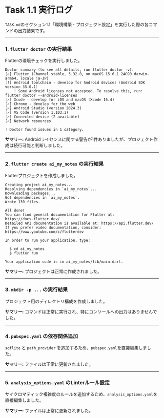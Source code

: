# Task 1.1 実行ログ

`TASK.md`のセクション1.1「環境構築・プロジェクト設定」を実行した際の各コマンドの出力結果です。

---

### 1. `flutter doctor` の実行結果

Flutterの環境チェックを実行しました。

```text
Doctor summary (to see all details, run flutter doctor -v):
[✓] Flutter (Channel stable, 3.32.0, on macOS 15.6.1 24G90 darwin-arm64, locale ja-JP)
[!] Android toolchain - develop for Android devices (Android SDK version 35.0.1)
    ! Some Android licenses not accepted. To resolve this, run: flutter doctor --android-licenses
[✓] Xcode - develop for iOS and macOS (Xcode 16.4)
[✓] Chrome - develop for the web
[✓] Android Studio (version 2024.3)
[✓] VS Code (version 1.103.1)
[✓] Connected device (2 available)
[✓] Network resources

! Doctor found issues in 1 category.
```

**サマリー:** Androidライセンスに関する警告が1件ありましたが、プロジェクト作成は続行可能と判断しました。

---

### 2. `flutter create ai_my_notes` の実行結果

Flutterプロジェクトを作成しました。

```text
Creating project ai_my_notes...
Resolving dependencies in `ai_my_notes`...
Downloading packages...
Got dependencies in `ai_my_notes`.
Wrote 130 files.

All done!
You can find general documentation for Flutter at: https://docs.flutter.dev/
Detailed API documentation is available at: https://api.flutter.dev/
If you prefer video documentation, consider: https://www.youtube.com/c/flutterdev

In order to run your application, type:

  $ cd ai_my_notes
  $ flutter run

Your application code is in ai_my_notes/lib/main.dart.
```

**サマリー:** プロジェクトは正常に作成されました。

---

### 3. `mkdir -p ...` の実行結果

プロジェクト用のディレクトリ構成を作成しました。

**サマリー:** コマンドは正常に実行され、特にコンソールへの出力はありませんでした。

---

### 4. `pubspec.yaml` の依存関係追加

`sqflite` と `path_provider` を追加するため、`pubspec.yaml`を直接編集しました。

**サマリー:** ファイルは正常に更新されました。

---

### 5. `analysis_options.yaml` のLinterルール設定

サイクロマティック複雑度のルールを追加するため、`analysis_options.yaml`を直接編集しました。

**サマリー:** ファイルは正常に更新されました。
